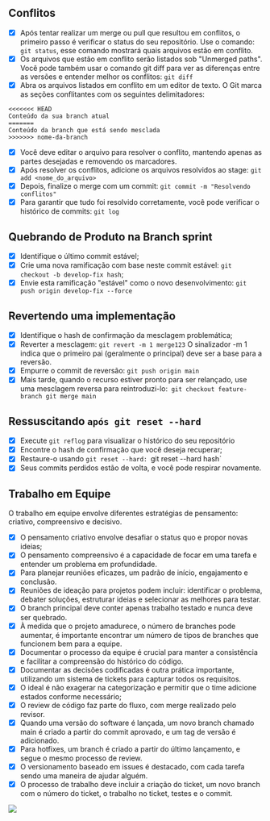 ## Conflitos
- [x] Após tentar realizar um merge ou pull que resultou em conflitos, o primeiro passo é verificar o status do seu repositório. Use o comando: `git status`, esse comando mostrará quais arquivos estão em conflito.
- [x] Os arquivos que estão em conflito serão listados sob "Unmerged paths". Você pode também usar o comando git diff para ver as diferenças entre as versões e entender melhor os conflitos: `git diff`
- [x] Abra os arquivos listados em conflito em um editor de texto. O Git marca as seções conflitantes com os seguintes delimitadores: 

```
<<<<<<< HEAD
Conteúdo da sua branch atual
=======
Conteúdo da branch que está sendo mesclada
>>>>>>> nome-da-branch
```

- [x] Você deve editar o arquivo para resolver o conflito, mantendo apenas as partes desejadas e removendo os marcadores.
- [x] Após resolver os conflitos, adicione os arquivos resolvidos ao stage: `git add <nome_do_arquivo>`
- [x] Depois, finalize o merge com um commit: `git commit -m "Resolvendo conflitos"`
- [x] Para garantir que tudo foi resolvido corretamente, você pode verificar o histórico de commits: `git log`
## Quebrando de Produto na Branch sprint
- [x] Identifique o último commit estável;
- [x] Crie uma nova ramificação com base neste commit estável: `git checkout -b develop-fix hash`;
- [x] Envie esta ramificação "estável" como o novo desenvolvimento: `git push origin develop-fix --force`
## Revertendo uma implementação
- [x] Identifique o hash de confirmação da mesclagem problemática;
- [x] Reverter a mesclagem: `git revert -m 1 merge123` O sinalizador -m 1 indica que o primeiro pai (geralmente o principal) deve ser a base para a reversão.
- [x] Empurre o commit de reversão: `git push origin main`
- [x] Mais tarde, quando o recurso estiver pronto para ser relançado, use uma mesclagem reversa para reintroduzi-lo:` git checkout feature-branch git merge main`
## Ressuscitando `após git reset --hard`
- [x] Execute `git reflog` para visualizar o histórico do seu repositório
- [x] Encontre o hash de confirmação que você deseja recuperar;
- [x] Restaure-o usando `git reset --hard: `git reset --hard hash`
- [x] Seus commits perdidos estão de volta, e você pode respirar novamente.

## Trabalho em Equipe
O trabalho em equipe envolve diferentes estratégias de pensamento: criativo, compreensivo e decisivo. 

- [x] O pensamento criativo envolve desafiar o status quo e propor novas ideias;
- [x] O pensamento compreensivo é a capacidade de focar em uma tarefa e entender um problema em profundidade. 
- [x] Para planejar reuniões eficazes, um padrão de início, engajamento e conclusão. 
- [x] Reuniões de ideação para projetos podem incluir: identificar o problema, debater soluções, estruturar ideias e selecionar as melhores para testar.
- [x] O branch principal deve conter apenas trabalho testado e nunca deve ser quebrado. 
- [x] À medida que o projeto amadurece, o número de branches pode aumentar, é importante encontrar um número de tipos de branches que funcionem bem para a equipe. 
- [x] Documentar o processo da equipe é crucial para manter a consistência e facilitar a compreensão do histórico do código.
- [x] Documentar as decisões codificadas é outra prática importante, utilizando um sistema de tickets para capturar todos os requisitos.
- [x] O ideal é não exagerar na categorização e permitir que o time adicione estados conforme necessário;
- [x] O review de código faz parte do fluxo, com merge realizado pelo revisor.  
- [x] Quando uma versão do software é lançada, um novo branch chamado main é criado a partir do commit aprovado, e um tag de versão é adicionado. 
- [x] Para hotfixes, um branch é criado a partir do último lançamento, e segue o mesmo processo de review.
- [x] O versionamento baseado em issues é destacado, com cada tarefa sendo uma maneira de ajudar alguém. 
- [x] O processo de trabalho deve incluir a criação do ticket, um novo branch com o número do ticket, o trabalho no ticket, testes e o commit.

![](img/git-flow-60pportunities.png)